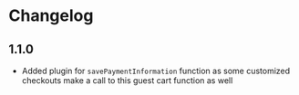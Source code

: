 # Changelog

## 1.1.0
* Added plugin for `savePaymentInformation` function as some customized checkouts make a call to this guest cart function as well